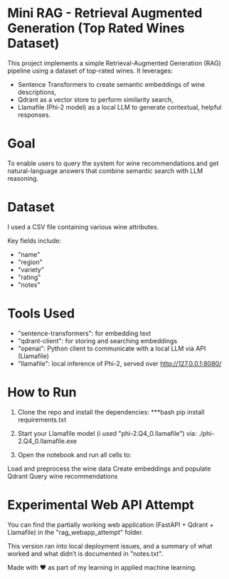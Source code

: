 # Mini RAG - Retrieval Augmented Generation (Top Rated Wines Dataset)

This project implements a simple Retrieval-Augmented Generation (RAG) pipeline using a dataset of top-rated wines. It leverages:

- Sentence Transformers to create semantic embeddings of wine descriptions,
- Qdrant as a vector store to perform similarity search,
- Llamafile (Phi-2 model) as a local LLM to generate contextual, helpful responses.

# Goal

To enable users to query the system for wine recommendations and get natural-language answers that combine semantic search with LLM reasoning.

# Dataset

I used a CSV file containing various wine attributes.

Key fields include:

- "name"
- "region"
- "variety"
- "rating"
- "notes"

# Tools Used

- "sentence-transformers": for embedding text 
- "qdrant-client": for storing and searching embeddings
- "openai": Python client to communicate with a local LLM via API (Llamafile)
- "llamafile": local inference of Phi-2, served over http://127.0.0.1:8080/

# How to Run

1. Clone the repo and install the dependencies:
   ***bash
   pip install requirements.txt

2. Start your Llamafile model (i used "phi-2.Q4_0.llamafile") via:
./phi-2.Q4_0.llamafile.exe

3. Open the notebook and run all cells to:

Load and preprocess the wine data
Create embeddings and populate Qdrant
Query wine recommendations


# Experimental Web API Attempt

You can find the partially working web application (FastAPI + Qdrant + Llamafile) in the "rag_webapp_attempt" folder.

This version ran into local deployment issues, and a summary of what worked and what didn’t is documented in "notes.txt".



Made with ❤️ as part of my learning in applied machine learning.







